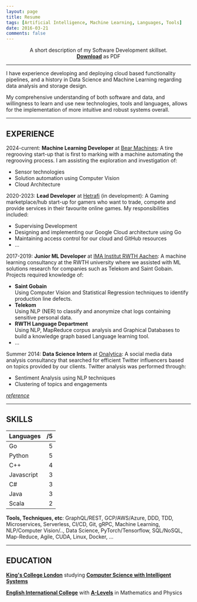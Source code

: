 ```yaml
---
layout: page
title: Resume
tags: [Artificial Intelligence, Machine Learning, Languages, Tools]
date: 2016-03-21
comments: false
---
```


<p align="center">
A short description of my Software Development skillset. <br>
<a href="https://drive.google.com/file/d/1RG-NeheJqPuuB9BaQSVtbpLLQkgBpF3e/view?usp=sharing"><b>Download</b></a> as PDF
</p>

-----------------------------------------------------------

I have experience developing and deploying cloud based functionality pipelines, and a history in Data Science and Machine Learning regarding data analysis and storage design.

My comprehensive understanding of both software and data, and willingness to learn and use new technologies, tools and languages, allows for the implementation of more intuitive and robust systems overall.

-----------------------------------------------------------

## EXPERIENCE

2024-current: **Machine Learning Developer** at [Bear Machines](https://www.bear-machines.de/en/home/):
A tire regrooving start-up that is first to marking with a machine automating the regrooving process. I am assisting the exploration and investigation of:

* Sensor technologies
* Solution automation using Computer Vision
* Cloud Architecture

2020-2023: **Lead Developer** at [Hetrafi](https://hetrafi.com) (in development):
A Gaming marketplace/hub start-up for gamers who want to trade, compete and provide services in their favourite online games. My responsibilities included:

* Supervising Development
* Designing and implementing our Google Cloud architecture using Go
* Maintaining access control for our cloud and GitHub resources
* ...

2017-2019: **Junior ML Developer** at [IMA Institut RWTH Aachen](https://cybernetics-lab.de/):
A machine learning consultancy at the RWTH university where we assisted with ML solutions research for companies such as Telekom and Saint Gobain. Projects required knowledge of:

* **Saint Gobain** <br> Using Computer Vision and Statistical Regression techniques to identify production line defects.
* **Telekom** <br> Using NLP (NER) to classify and anonymize chat logs containing sensitive personal data.
* **RWTH Language Department** <br> Using NLP, MapReduce corpus analysis and Graphical Databases to build a knowledge graph based Language learning tool.
* ...

Summer 2014: **Data Science Intern** at [Onalytica](http://www.onalytica.com/):
A social media data analysis consultancy that searched for efficient Twitter influencers based on topics provided by our clients. Twitter analysis was performed through:

* Sentiment Analysis using NLP techniques
* Clustering of topics and engagements

*[reference](https://drive.google.com/file/d/0B9uCsNmRtZ2CSGJYRWtWZ2dxQ00/view?resourcekey=0-t9gSsue7cyFvfbKCReZzPg)*

-----------------------------------------------------------

## SKILLS

| Languages  |  /5  |
|:-----------|-----:|
| Go         | 5    |
| Python     | 5    |
| C++        | 4    |
| Javascript | 3    |
| C#         | 3    |
| Java       | 3    |
| Scala      | 2    |

**Tools, Techniques, etc**:
GraphQL/REST, GCP/AWS/Azure, DDD, TDD, Microservices, Serverless, CI/CD, Git, gRPC, Machine Learning, NLP/Computer Vision/.., Data Science, PyTorch/Tensorflow, SQL/NoSQL, Map-Reduce, Agile, CUDA, Linux, Docker, ...

-----------------------------------------------------------

## EDUCATION

**[King's College London](http://www.kcl.ac.uk/index.aspx)** studying **[Computer Science with Intelligent Systems](http://www.kcl.ac.uk/study/undergraduate/courses/computer-science-with-intelligent-systems-bsc.aspx)**

**[English International College](http://eicmarbella.org/)** with **[A-Levels](https://en.wikipedia.org/wiki/GCE_Advanced_Level_(United_Kingdom))** in Mathematics and Physics

